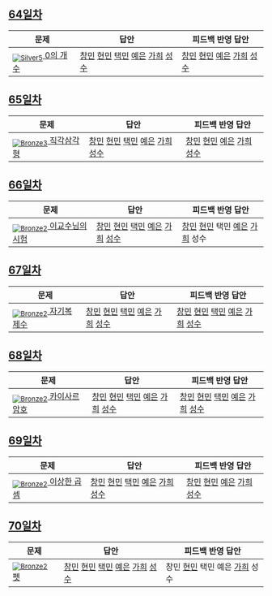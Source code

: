[Unrated]: https://user-images.githubusercontent.com/33937365/126247607-85783912-c11a-4d50-ac36-8cc7dcb75cd2.png
[Bronze5]: https://user-images.githubusercontent.com/33937365/126247611-e362d727-17a4-4737-a232-5827e185ab7c.png
[Bronze4]: https://user-images.githubusercontent.com/33937365/126247612-89cbc675-e1d4-43a2-950b-1cb014dca697.png
[Bronze3]: https://user-images.githubusercontent.com/33937365/126247613-b8408610-7bc4-40f8-804f-a30a45ddbb68.png
[Bronze2]: https://user-images.githubusercontent.com/33937365/126247614-d85dc6ff-a520-4c00-82bd-eb593b156bd8.png
[Bronze1]: https://user-images.githubusercontent.com/33937365/126247616-04b2ab30-9891-4b7b-8cb4-38e99b97e834.png
[Silver5]: https://user-images.githubusercontent.com/33937365/126247618-38c5c905-672b-4d75-808e-8a7d45ea577d.png
[Silver4]: https://user-images.githubusercontent.com/33937365/126247620-ba2d1b96-b0aa-4b88-80c5-71569c69bbc3.png
[Silver3]: https://user-images.githubusercontent.com/33937365/126247621-1b55b7f4-3a79-4348-8a63-f00c1813853e.png
[Silver2]: https://user-images.githubusercontent.com/33937365/126247622-a83b30a9-6618-4593-b775-6f6730afd3f6.png
[Silver1]: https://user-images.githubusercontent.com/33937365/126247625-8d82f8ab-6f95-4ef8-a243-be31f548596e.png

## [64일차](Day64)

| 문제                 | 답안 | 피드백 반영 답안 |
| -------------------- | ---- | ---------------- |
| [<sub>![Silver5]</sub> 0의 개수](https://www.acmicpc.net/problem/11170) | [창민](Day64/shm_11170.java) [현민](Day64/shm_11170.java) [택민](Day64/jtm_11170.java) [예은](Day64/lye_11170.py) [가희](Day64/kkh_11170.py) [성수](Day64/ass_11170.java) | [창민](Day64/shm_11170.java) [현민](Day64/shm_11170.java) [예은](Day64/lye_11170.py) [가희](Day64/kkh_11170.py) [성수](Day64/ass_11170.java)             |

## [65일차](Day65)

| 문제                 | 답안 | 피드백 반영 답안 |
| -------------------- | ---- | ---------------- |
| [<sub>![Bronze3]</sub> 직각삼각형](https://www.acmicpc.net/problem/4153) | [창민](Day65/kcm_4153.java) [현민](Day65/shm_4153.java) [택민](Day65/jtm_4153.java) [예은](Day65/lye_4153.py) [가희](Day65/kkh_4153.java) [성수](Day65/ass_4153.java) | [창민](Day65/kcm_fb_4153.java) [현민](Day65/shm_4153.java) [예은](Day65/lye_4153.py) [가희](Day65/kkh_fb_4153.java) [성수](Day65/ass_4153.java)             |

## [66일차](Day66)

| 문제                 | 답안 | 피드백 반영 답안 |
| -------------------- | ---- | ---------------- |
| [<sub>![Bronze2]</sub> 이교수님의 시험](https://www.acmicpc.net/problem/10874) | [창민](Day66/kcm_10874.java) [현민](Day66/shm_10874.java) [택민](Day66/jtm_10874.java) [예은](Day66/lye_10874.py) [가희](Day66/kkh_10874.py) [성수](Day66/ass_10874.java) | [창민](Day66/kcm_10874.java) [현민](Day66/shm_10874.java) 택민 [예은](Day66/lye_10874_fb.py) [가희](Day66/kkh_10874.py) 성수             |

## [67일차](Day67)

| 문제                 | 답안 | 피드백 반영 답안 |
| -------------------- | ---- | ---------------- |
| [<sub>![Bronze2]</sub> 자기복제수](https://www.acmicpc.net/problem/2028) | [창민](Day67/kcm_2028.java) [현민](Day67/shm_2028.java) [택민](Day67/jtm_2028.java) [예은](Day67/lye_2028.py) [가희](Day67/kkh_2028.java) [성수](Day67/ass_2028.java) | [창민](Day67/kcm_2028.java) [현민](Day67/shm_2028.java) [택민](Day67/jtm_2028.java) [예은](Day67/lye_2028.py) [가희](Day67/kkh_2028.java) [성수](Day67/ass_2028.java)             |

## [68일차](Day68)

| 문제                 | 답안 | 피드백 반영 답안 |
| -------------------- | ---- | ---------------- |
| [<sub>![Bronze2]</sub> 카이사르 암호](https://www.acmicpc.net/problem/5598) | [창민](Day68/kcm_5598.java) [현민](Day68/shm_5598.java) [택민](Day68/jtm_5598.java) [예은](Day68/lye_5598.py) [가희](Day68/kkh_5598.java) [성수](Day68/ass_5598.java) | [창민](Day68/kcm_5598.java) [현민](Day68/shm_5598.java) [택민](Day68/jtm_5598.java) [예은](Day68/lye_5598.py) [가희](Day68/kkh_5598.java) [성수](Day68/ass_5598.java)             |

## [69일차](Day69)

| 문제                 | 답안 | 피드백 반영 답안 |
| -------------------- | ---- | ---------------- |
| [<sub>![Bronze2]</sub> 이상한 곱셈](https://www.acmicpc.net/problem/1225) | [창민](Day69/kcm_1225.java) [현민](Day69/shm_1225.java) [택민](Day69/jtm_1225.java) [예은](Day69/lye_1225.py) [가희](Day69/kkh_1225.java) [성수](Day69/ass_1225.java) | [창민](Day69/kcm_1225.java) [현민](Day69/shm_1225.java) [예은](Day69/lye_1225.py) [가희](Day69/kkh_1225.java) [성수](Day69/ass_1225.java)             |

## [70일차](Day70)

| 문제                 | 답안 | 피드백 반영 답안 |
| -------------------- | ---- | ---------------- |
| [<sub>![Bronze2]</sub> 펫](https://www.acmicpc.net/problem/1362) | [창민](Day70/kcm_1362.java) [현민](Day70/shm_1362.java) [택민](Day70/jtm_1362.java) [예은](Day70/lye_1362.py) [가희](Day70/kkh_1362.java) [성수](Day70/ass_1362.java) | 창민 [현민](Day70/shm_1362.java) 택민 예은 [가희](Day70/kkh_1362.java) 성수             |
